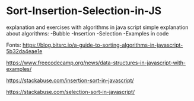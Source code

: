 # Sort-Insertion-Selection-in-JS
explanation and exercises with algorithms in java script
simple explanation about algorithms: 
-Bubble
-Insertion
-Selection
-Examples in code

Fonts:
https://blog.bitsrc.io/a-guide-to-sorting-algorithms-in-javascript-5b32da4eae1e

https://www.freecodecamp.org/news/data-structures-in-javascript-with-examples/

https://stackabuse.com/insertion-sort-in-javascript/

https://stackabuse.com/selection-sort-in-javascript/

